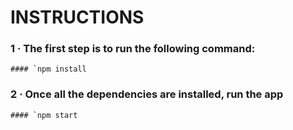 # INSTRUCTIONS

### 1 · The first step is to run the following command:

    #### `npm install

### 2 · Once all the dependencies are installed, run the app

    #### `npm start

